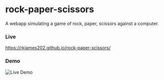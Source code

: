# rock-paper-scissors

A webapp simulating a game of rock, paper, scissors against a computer. 
### Live
https://rkjames202.github.io/rock-paper-scissors/
### Demo
![Live Demo](https://media.giphy.com/media/9QSILQfZdmSsxbrjZE/giphy.gif)
